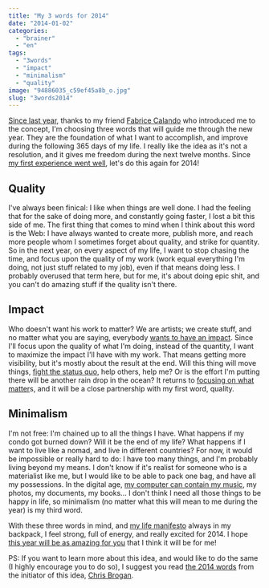 ```yaml
---
title: "My 3 words for 2014"
date: "2014-01-02"
categories: 
  - "brainer"
  - "en"
tags: 
  - "3words"
  - "impact"
  - "minimalism"
  - "quality"
image: "94886035_c59ef45a8b_o.jpg"
slug: "3words2014"
---
```


[Since last year](https://fred.dev/my-3-words-for-2013/ "My 3 words for 2013"), thanks to my friend [Fabrice Calando](https://fabricecalando.com "Fabrice Calando's site") who introduced me to the concept, I'm choosing three words that will guide me through the new year. They are the foundation of what I want to accomplish, and improve during the following 365 days of my life. I really like the idea as it's not a resolution, and it gives me freedom during the next twelve months. Since [my first experience went well](http://fred.dev/my-retrospective-of-my-2013s-words/ "My retrospective of my 2013′s words"), let's do this again for 2014!

## Quality

I've always been finical: I like when things are well done. I had the feeling that for the sake of doing more, and constantly going faster, I lost a bit this side of me. The first thing that comes to mind when I think about this word is the Web: I have always wanted to create more, publish more, and reach more people whom I sometimes forget about quality, and strike for quantity. So in the next year, on every aspect of my life, I want to stop chasing the time, and focus upon the quality of my work (work equal everything I'm doing, not just stuff related to my job), even if that means doing less. I probably overused that term here, but for me, it's about doing epic shit, and you can't do amazing stuff if the quality isn't there.

## Impact

Who doesn't want his work to matter? We are artists; we create stuff, and no matter what you are saying, everybody [wants to have an impact](https://fred.dev/do-you-have-a-positive-impact-on-others-life/ "Do you have a positive impact on other’s life?"). Since I'll focus upon the quality of what I'm doing, instead of the quantity, I want to maximize the impact I'll have with my work. That means getting more visibility, but it's mostly about the result at the end. Will this thing will move things, [fight the status quo](http://fred.dev/dont-accept-the-status-quo/ "Don’t accept the status quo"), help others, help me? Or is the effort I'm putting there will be another rain drop in the ocean? It returns to [focusing on what matter](http://fred.dev/focus/ "Focus")s, and it will be a close partnership with my first word, quality.

## Minimalism

I'm not free: I'm chained up to all the things I have. What happens if my condo got burned down? Will it be the end of my life? What happens if I want to live like a nomad, and live in different countries? For now, it would be impossible or really hard to do: I have too many things, and I'm probably living beyond my means. I don't know if it's realist for someone who is a materialist like me, but I would like to be able to pack one bag, and have all my possessions. In the digital age, [my computer can contain my music](https://fred.dev/help-me-move-from-physical-disc-to-digital-music/ "Help me move from physical disc to digital music"), my photos, my documents, my books... I don't think I need all those things to be happy in life, so minimalism (no matter what this will mean to me during the year) is my third word.

With these three words in mind, and [my life manifesto](http://fred.dev/my-life-manifesto-v2/ "My life manifesto v2") always in my backpack, I feel strong, full of energy, and really excited for 2014. I hope [this year will be as amazing for you](https://fred.dev/happy-new-year/ "Happy New Year!") that I think it will be for me!

PS: If you want to learn more about this idea, and would like to do the same (I highly encourage you to do so), I suggest you read [the 2014 words](https://chrisbrogan.com/my-3-words-2014/ "3 words for 2014 of Chris Brogan") from the initiator of this idea, [Chris Brogan](https://chrisbrogan.com/ "Chris Brogan's site").
